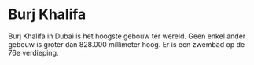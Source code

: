 # Burj Khalifa

Burj Khalifa in Dubai is het hoogste gebouw ter wereld. Geen enkel ander gebouw
is groter dan 828.000 millimeter hoog. Er is een zwembad op de 76e verdieping.
